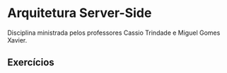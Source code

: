 # Arquitetura Server-Side

Disciplina ministrada pelos professores Cassio Trindade e Miguel Gomes Xavier.

## Exercícios

